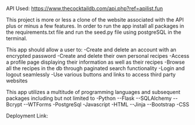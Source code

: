 API Used: https://www.thecocktaildb.com/api.php?ref=apilist.fun

This project is more or less a clone of the website associated with the API plus or minus a few features.
In order to run the app install all packages in the requirements.txt file and run the seed.py file using postgreSQL in the terminal.

This app should allow a user to: 
-Create and delete an account with an encrypted password
-Create and delete their own personal recipes
-Access a profile page displaying their information as well as their recipes
-Browse all the recipes in the db through paginated search functionality
-Login and logout seamlessly
-Use various buttons and links to access third party websites

This app utilizes a multitude of programming languages and subsequent packages including but not limited to 
-Python
--Flask
--SQLAlchemy
--Bcrypt
--WTForms
-PostgreSql
-Javascript
-HTML
--Jinja
--Bootstrap
-CSS

Deployment Link: 